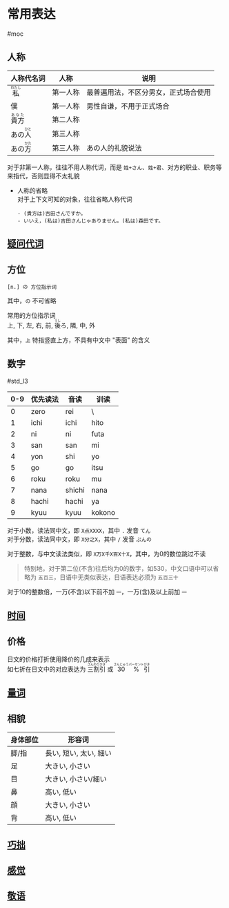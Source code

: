 # 常用表达  

 #moc

## 人称  

| 人称代名词                       | 人称   | 说明                 |
| --------------------------- | ---- | ------------------ |
| <ruby>私<rt>わたし</rt></ruby>  | 第一人称 | 最普遍用法，不区分男女，正式场合使用 |
| 僕                           | 第一人称 | 男性自谦，不用于正式场合       |
| <ruby>貴方<rt>あなた</rt></ruby> | 第二人称 |                    |
| あの<ruby>人<rt>ひと</rt></ruby> | 第三人称 |                    |
| あの<ruby>方<rt>かた</rt></ruby> | 第三人称 | あの人的礼貌说法           |

对于非第一人称，往往不用人称代词，而是 `姓+さん`、`姓+君`、对方的职业、职务等来指代，否则显得不太礼貌  

- 人称的省略  
    对于上下文可知的对象，往往省略人称代词  

    ```nihongo
    - (貴方は)吉田さんですか。
    - いいえ，(私は)吉田さんじゃありません。(私は)森田です。
    ```



## [疑问代词](疑问代词.md)

## 方位  

```nihongo
[n.] の 方位指示词
```

其中，`の` 不可省略  

常用的方位指示词  
上, 下, 左, 右, 前, <ruby>後<rt>うし</rt></ruby>ろ, 隣, 中, 外  

其中，`上` 特指竖直上方，不具有中文中 "表面" 的含义  

## 数字  

 #std_l3

|0-9|优先读法|音读|训读|
|-|-|-|-|
|0|zero|rei| \\ |
|1|ichi|ichi|hito|
|2|ni|ni|futa|
|3|san|san|mi|
|4|yon|shi|yo|
|5|go|go|itsu|
|6|roku|roku|mu|
|7|nana|shichi|nana|
|8|hachi|hachi|ya|
|9|kyuu|kyuu| kokono|  

对于小数，读法同中文，即 `X点XXXX`，其中 `.` 发音 `てん`  
对于分数，读法同中文，即 `X分之X`，其中 `/` 发音 `ぷんの`  

对于整数，与中文读法类似，即 `X万X千X百X十X`，其中，为0的数位跳过不读  
> 特别地，对于第二位(不含)往后均为0的数字，如530，中文口语中可以省略为 `五百三`，日语中无类似表达，日语表达必须为 `五百三十`  

对于10的整数倍，一万(不含)以下前不加 `一`，一万(含)及以上前加 `一`  

## [时间](时间.md)

## 价格  

日文的价格打折使用降价的几成来表示  
如七折在日文中的对应表达为 <ruby>三<rt>さん</rt>割<rt>わり</rt>引<rt>びき</rt></ruby> 或 <ruby>30<rt>さんじゅう</rt>%<rt>パーセント</rt>引<rt>びき</rt></ruby>  

## [量词](量词.md)

## 相貌  

|身体部位|形容词|
|-|-|
|脚/指|長い, 短い, 太い, 細い|
|足|大きい, 小さい|
|目|大きい, 小さい/細い|
|鼻|高い, 低い|
|顔|大きい, 小さい|
|背|高い, 低い|

## [巧拙](巧拙.md)

## [感觉](感觉.md)

## [敬语](敬语.md)